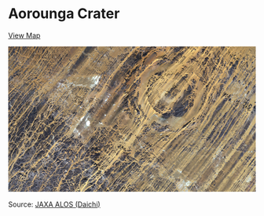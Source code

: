 # Aorounga Crater



[View Map](http://a.tiles.mapbox.com/v3/colemanm.map-h3n78ecg.html#10/19.1024/19.2151)

![Aorounga Crater](screenshot.jpg)

Source: [JAXA ALOS (Daichi)](http://www.esa.int/spaceinimages/Images/2013/11/Aorounga_Crater_Chad)
